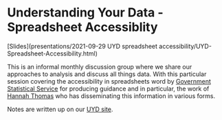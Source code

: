 # Understanding Your Data - Spreadsheet Accessiblity

[Slides](presentations/2021-09-29 UYD spreadsheet accessibility/UYD-Spreadsheet-Accessibility.html) 

This is an informal monthly discussion group where we share our approaches to analysis and discuss all things data. With this particular session covering the accessibility in spreadsheets word by [Government Statistical Service](https://gss.civilservice.gov.uk/policy-store/releasing-statistics-in-spreadsheets/#section-10) for producing guidance and in particular, the work of [Hannah Thomas](https://twitter.com/statshan?lang=en) who has disseminating this information in various forms. 

Notes are written up on our [UYD site](https://cdu-data-science-team.github.io/understanding-your-data/).

